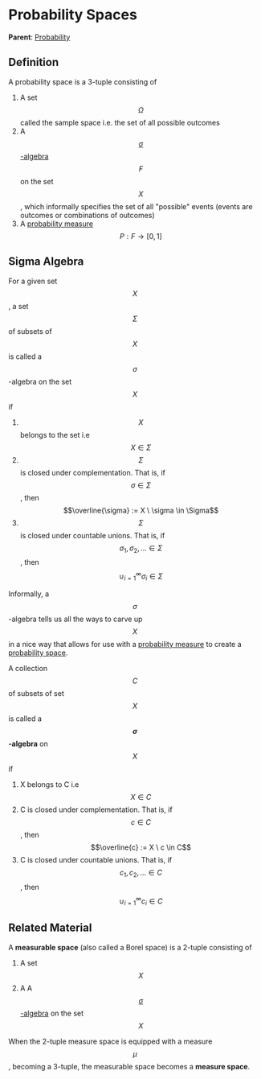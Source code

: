 # Probability Spaces

__Parent__: [Probability](../probability.md)

## Definition

A probability space is a 3-tuple consisting of

1. A set $$\Omega$$ called the sample space i.e. the set of all possible outcomes
2. A [$$\sigma$$-algebra](sigma_algebra.md) $$F$$ on the set $$X$$, which informally specifies
   the set of all "possible" events (events are outcomes or combinations of outcomes)
3. A [probability measure](probability_measure.md) $$P: F \rightarrow [0, 1]$$

## Sigma Algebra

For a given set $$X$$, a set $$\Sigma$$ of subsets of $$X$$ is called a $$\sigma$$-algebra on
the set $$X$$ if

1. $$X$$ belongs to the set i.e $$X \in \Sigma$$
2. $$\Sigma$$ is closed under complementation. That is, if $$\sigma \in \Sigma$$,
   then $$\overline{\sigma} := X \ \sigma \in \Sigma$$
3. $$\Sigma$$ is closed under countable unions. That is, if $$\sigma_1, \sigma_2, ...
   \in \Sigma$$, then $$\cup_{i=1}^{\infty} \sigma_i \in \Sigma$$

Informally, a $$\sigma$$-algebra tells us all the ways to carve up $$X$$ in a nice way
that allows for use with a [probability measure](probability_measures.md) to create
a [probability space](probability_spaces.md).


A collection $$C$$ of subsets of set $$X$$ is called a __$$\sigma$$-algebra__ on $$X$$ if

1. X belongs to C i.e $$X \in C$$
2. C is closed under complementation. That is, if $$c \in C$$, then $$\overline{c}
   := X \ c \in C$$
3. C is closed under countable unions. That is, if $$c_1, c_2, ... \in C$$, then
   $$\cup_{i=1}^{\infty} c_i \in C$$


## Related Material

A __measurable space__ (also called a Borel space) is a 2-tuple consisting of

1. A set $$X$$
2. A A [$$\sigma$$-algebra](sigma_algebra.md) on the set $$X$$

When the 2-tuple measure space is equipped with a measure $$\mu$$, becoming a 3-tuple,
the measurable space becomes a __measure space__.